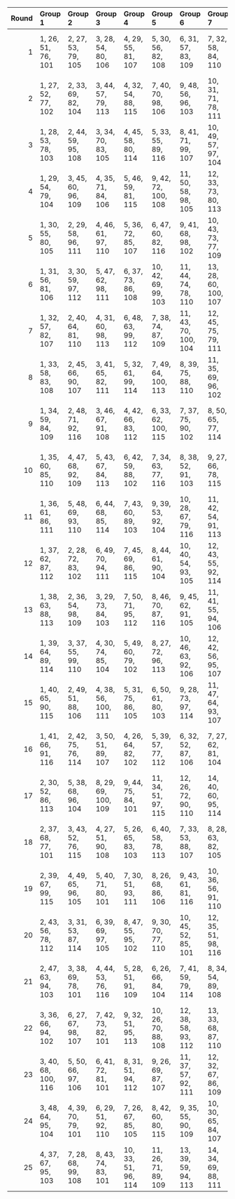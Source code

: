 |   Round | Group 1             | Group 2            | Group 3             | Group 4             | Group 5             | Group 6              | Group 7              | Group 8              | Group 9              | Group 10             | Group 11             | Group 12            | Group 13            | Group 14             | Group 15             | Group 16             | Group 17       | Group 18       | Group 19        | Group 20       | Group 21        | Group 22       | Group 23        | Group 24       | Group 25       |
|--------:|:--------------------|:-------------------|:--------------------|:--------------------|:--------------------|:---------------------|:---------------------|:---------------------|:---------------------|:---------------------|:---------------------|:--------------------|:--------------------|:---------------------|:---------------------|:---------------------|:---------------|:---------------|:----------------|:---------------|:----------------|:---------------|:----------------|:---------------|:---------------|
|       1 | 1, 26, 51, 76, 101  | 2, 27, 53, 79, 105 | 3, 28, 54, 80, 106  | 4, 29, 55, 81, 107  | 5, 30, 56, 82, 108  | 6, 31, 57, 83, 109   | 7, 32, 58, 84, 110   | 8, 33, 59, 85, 111   | 9, 34, 60, 86, 112   | 10, 35, 61, 87, 113  | 11, 36, 62, 88, 114  | 12, 37, 63, 89, 115 | 13, 38, 64, 90, 116 | 23, 48, 74, 100, 102 | 24, 49, 75, 77, 103  | 25, 50, 52, 78, 104  | 14, 39, 65, 91 | 15, 40, 66, 92 | 16, 41, 67, 93  | 17, 42, 68, 94 | 18, 43, 69, 95  | 19, 44, 70, 96 | 20, 45, 71, 97  | 21, 46, 72, 98 | 22, 47, 73, 99 |
|       2 | 1, 27, 52, 77, 102  | 2, 33, 69, 82, 104 | 3, 44, 57, 79, 113  | 4, 32, 54, 88, 115  | 7, 40, 70, 98, 106  | 9, 48, 56, 96, 103   | 10, 31, 71, 78, 111  | 11, 46, 53, 86, 101  | 14, 26, 74, 92, 112  | 16, 42, 62, 97, 116  | 17, 37, 72, 91, 114  | 18, 47, 66, 89, 110 | 19, 41, 64, 85, 109 | 21, 35, 59, 100, 105 | 23, 50, 55, 93, 108  | 25, 43, 58, 94, 107  | 5, 29, 63, 90  | 6, 38, 65, 95  | 8, 45, 73, 81   | 12, 28, 61, 76 | 13, 36, 51, 99  | 15, 49, 67, 87 | 20, 39, 60, 84  | 22, 34, 75, 80 | 24, 30, 68, 83 |
|       3 | 1, 28, 53, 78, 103  | 2, 44, 59, 95, 108 | 3, 34, 70, 83, 105  | 4, 45, 58, 80, 114  | 5, 33, 55, 89, 116  | 8, 41, 71, 99, 107   | 10, 49, 57, 97, 104  | 11, 32, 72, 79, 112  | 12, 47, 54, 87, 101  | 15, 26, 75, 93, 113  | 18, 38, 73, 92, 115  | 19, 48, 67, 90, 111 | 20, 42, 65, 86, 110 | 21, 40, 61, 85, 102  | 22, 36, 60, 77, 106  | 24, 27, 56, 94, 109  | 6, 30, 64, 91  | 7, 39, 66, 96  | 9, 46, 74, 82   | 13, 29, 62, 76 | 14, 37, 51, 100 | 16, 50, 68, 88 | 17, 43, 63, 98  | 23, 35, 52, 81 | 25, 31, 69, 84 |
|       4 | 1, 29, 54, 79, 104  | 3, 45, 60, 96, 109 | 4, 35, 71, 84, 106  | 5, 46, 59, 81, 115  | 9, 42, 72, 100, 108 | 11, 50, 58, 98, 105  | 12, 33, 73, 80, 113  | 13, 48, 55, 88, 101  | 14, 30, 63, 76, 102  | 16, 26, 52, 94, 114  | 19, 39, 74, 93, 116  | 20, 49, 68, 91, 112 | 21, 43, 66, 87, 111 | 22, 41, 62, 86, 103  | 23, 37, 61, 78, 107  | 25, 28, 57, 95, 110  | 2, 32, 70, 85  | 6, 34, 56, 90  | 7, 31, 65, 92   | 8, 40, 67, 97  | 10, 47, 75, 83  | 15, 38, 51, 77 | 17, 27, 69, 89  | 18, 44, 64, 99 | 24, 36, 53, 82 |
|       5 | 1, 30, 55, 80, 105  | 2, 29, 58, 96, 111 | 4, 46, 61, 97, 110  | 5, 36, 72, 85, 107  | 6, 47, 60, 82, 116  | 9, 41, 68, 98, 102   | 10, 43, 73, 77, 109  | 12, 27, 59, 99, 106  | 13, 34, 74, 81, 114  | 14, 49, 56, 89, 101  | 15, 31, 64, 76, 103  | 17, 26, 53, 95, 115 | 21, 50, 69, 92, 113 | 22, 44, 67, 88, 112  | 23, 42, 63, 87, 104  | 24, 38, 62, 79, 108  | 3, 33, 71, 86  | 7, 35, 57, 91  | 8, 32, 66, 93   | 11, 48, 52, 84 | 16, 39, 51, 78  | 18, 28, 70, 90 | 19, 45, 65, 100 | 20, 40, 75, 94 | 25, 37, 54, 83 |
|       6 | 1, 31, 56, 81, 106  | 3, 30, 59, 97, 112 | 5, 47, 62, 98, 111  | 6, 37, 73, 86, 108  | 10, 42, 69, 99, 103 | 11, 44, 74, 78, 110  | 13, 28, 60, 100, 107 | 14, 35, 75, 82, 115  | 15, 50, 57, 90, 101  | 16, 32, 65, 76, 104  | 18, 26, 54, 96, 116  | 19, 29, 71, 91, 102 | 22, 27, 70, 93, 114 | 23, 45, 68, 89, 113  | 24, 43, 64, 88, 105  | 25, 39, 63, 80, 109  | 2, 38, 55, 84  | 4, 34, 72, 87  | 7, 48, 61, 83   | 8, 36, 58, 92  | 9, 33, 67, 94   | 12, 49, 53, 85 | 17, 40, 51, 79  | 20, 46, 66, 77 | 21, 41, 52, 95 |
|       7 | 1, 32, 57, 82, 107  | 2, 40, 64, 81, 110 | 4, 31, 60, 98, 113  | 6, 48, 63, 99, 112  | 7, 38, 74, 87, 109  | 11, 43, 70, 100, 104 | 12, 45, 75, 79, 111  | 13, 50, 54, 86, 102  | 14, 29, 61, 77, 108  | 15, 36, 52, 83, 116  | 16, 27, 58, 91, 101  | 17, 33, 66, 76, 105 | 20, 30, 72, 92, 103 | 23, 28, 71, 94, 115  | 24, 46, 69, 90, 114  | 25, 44, 65, 89, 106  | 3, 39, 56, 85  | 5, 35, 73, 88  | 8, 49, 62, 84   | 9, 37, 59, 93  | 10, 34, 68, 95  | 18, 41, 51, 80 | 19, 26, 55, 97  | 21, 47, 67, 78 | 22, 42, 53, 96 |
|       8 | 1, 33, 58, 83, 108  | 2, 45, 66, 90, 107 | 3, 41, 65, 82, 111  | 5, 32, 61, 99, 114  | 7, 49, 64, 100, 113 | 8, 39, 75, 88, 110   | 11, 35, 69, 96, 102  | 12, 44, 71, 77, 105  | 13, 46, 52, 80, 112  | 14, 27, 55, 87, 103  | 15, 30, 62, 78, 109  | 17, 28, 59, 92, 101 | 18, 34, 67, 76, 106 | 21, 31, 73, 93, 104  | 24, 29, 72, 95, 116  | 25, 47, 70, 91, 115  | 4, 40, 57, 86  | 6, 36, 74, 89  | 9, 50, 63, 85   | 10, 38, 60, 94 | 16, 37, 53, 84  | 19, 42, 51, 81 | 20, 26, 56, 98  | 22, 48, 68, 79 | 23, 43, 54, 97 |
|       9 | 1, 34, 59, 84, 109  | 2, 48, 71, 92, 116 | 3, 46, 67, 91, 108  | 4, 42, 66, 83, 112  | 6, 33, 62, 100, 115 | 7, 37, 75, 90, 102   | 8, 50, 65, 77, 114   | 9, 40, 52, 89, 111   | 12, 36, 70, 97, 103  | 13, 45, 72, 78, 106  | 14, 47, 53, 81, 113  | 15, 28, 56, 88, 104 | 16, 31, 63, 79, 110 | 18, 29, 60, 93, 101  | 19, 35, 68, 76, 107  | 22, 32, 74, 94, 105  | 5, 41, 58, 87  | 10, 27, 64, 86 | 11, 39, 61, 95  | 17, 38, 54, 85 | 20, 43, 51, 82  | 21, 26, 57, 99 | 23, 49, 69, 80  | 24, 44, 55, 98 | 25, 30, 73, 96 |
|      10 | 1, 35, 60, 85, 110  | 4, 47, 68, 92, 109 | 5, 43, 67, 84, 113  | 6, 42, 59, 88, 102  | 7, 34, 63, 77, 116  | 8, 38, 52, 91, 103   | 9, 27, 66, 78, 115   | 10, 41, 53, 90, 112  | 13, 37, 71, 98, 104  | 14, 46, 73, 79, 107  | 15, 48, 54, 82, 114  | 16, 29, 57, 89, 105 | 17, 32, 64, 80, 111 | 19, 30, 61, 94, 101  | 20, 36, 69, 76, 108  | 23, 33, 75, 95, 106  | 2, 31, 74, 97  | 3, 49, 72, 93  | 11, 28, 65, 87  | 12, 40, 62, 96 | 18, 39, 55, 86  | 21, 44, 51, 83 | 22, 26, 58, 100 | 24, 50, 70, 81 | 25, 45, 56, 99 |
|      11 | 1, 36, 61, 86, 111  | 5, 48, 69, 93, 110 | 6, 44, 68, 85, 114  | 7, 43, 60, 89, 103  | 9, 39, 53, 92, 104  | 10, 28, 67, 79, 116  | 11, 42, 54, 91, 113  | 14, 38, 72, 99, 105  | 15, 47, 74, 80, 108  | 16, 49, 55, 83, 115  | 17, 30, 58, 90, 106  | 18, 33, 65, 81, 112 | 20, 31, 62, 95, 101 | 21, 37, 70, 76, 109  | 22, 45, 51, 84, 102  | 24, 34, 52, 96, 107  | 2, 46, 57, 100 | 3, 32, 75, 98  | 4, 50, 73, 94   | 8, 35, 64, 78  | 12, 29, 66, 88  | 13, 41, 63, 97 | 19, 40, 56, 87  | 23, 26, 59, 77 | 25, 27, 71, 82 |
|      12 | 1, 37, 62, 87, 112  | 2, 28, 72, 83, 102 | 6, 49, 70, 94, 111  | 7, 45, 69, 86, 115  | 8, 44, 61, 90, 104  | 10, 40, 54, 93, 105  | 12, 43, 55, 92, 114  | 15, 39, 73, 100, 106 | 16, 48, 75, 81, 109  | 17, 50, 56, 84, 116  | 18, 31, 59, 91, 107  | 19, 34, 66, 82, 113 | 21, 32, 63, 96, 101 | 22, 38, 71, 76, 110  | 23, 46, 51, 85, 103  | 25, 35, 53, 97, 108  | 3, 47, 58, 77  | 4, 33, 52, 99  | 5, 27, 74, 95   | 9, 36, 65, 79  | 11, 29, 68, 80  | 13, 30, 67, 89 | 14, 42, 64, 98  | 20, 41, 57, 88 | 24, 26, 60, 78 |
|      13 | 1, 38, 63, 88, 113  | 2, 36, 54, 98, 109 | 3, 29, 73, 84, 103  | 7, 50, 71, 95, 112  | 8, 46, 70, 87, 116  | 9, 45, 62, 91, 105   | 11, 41, 55, 94, 106  | 13, 44, 56, 93, 115  | 15, 43, 65, 99, 102  | 16, 40, 74, 77, 107  | 17, 49, 52, 82, 110  | 19, 32, 60, 92, 108 | 20, 35, 67, 83, 114 | 22, 33, 64, 97, 101  | 23, 39, 72, 76, 111  | 24, 47, 51, 86, 104  | 4, 48, 59, 78  | 5, 34, 53, 100 | 6, 28, 75, 96   | 10, 37, 66, 80 | 12, 30, 69, 81  | 14, 31, 68, 90 | 18, 27, 57, 85  | 21, 42, 58, 89 | 25, 26, 61, 79 |
|      14 | 1, 39, 64, 89, 114  | 3, 37, 55, 99, 110 | 4, 30, 74, 85, 104  | 5, 49, 60, 79, 102  | 8, 27, 72, 96, 113  | 10, 46, 63, 92, 106  | 12, 42, 56, 95, 107  | 14, 45, 57, 94, 116  | 16, 44, 66, 100, 103 | 17, 41, 75, 78, 108  | 18, 50, 53, 83, 111  | 20, 33, 61, 93, 109 | 21, 36, 68, 84, 115 | 23, 34, 65, 98, 101  | 24, 40, 73, 76, 112  | 25, 48, 51, 87, 105  | 2, 26, 62, 80  | 6, 35, 54, 77  | 7, 29, 52, 97   | 9, 47, 71, 88  | 11, 38, 67, 81  | 13, 31, 70, 82 | 15, 32, 69, 91  | 19, 28, 58, 86 | 22, 43, 59, 90 |
|      15 | 1, 40, 65, 90, 115  | 2, 49, 51, 88, 106 | 4, 38, 56, 100, 111 | 5, 31, 75, 86, 105  | 6, 50, 61, 80, 103  | 9, 28, 73, 97, 114   | 11, 47, 64, 93, 107  | 13, 43, 57, 96, 108  | 16, 33, 70, 92, 102  | 17, 45, 67, 77, 104  | 18, 42, 52, 79, 109  | 19, 27, 54, 84, 112 | 21, 34, 62, 94, 110 | 22, 37, 69, 85, 116  | 24, 35, 66, 99, 101  | 25, 41, 74, 76, 113  | 3, 26, 63, 81  | 7, 36, 55, 78  | 8, 30, 53, 98   | 10, 48, 72, 89 | 12, 39, 68, 82  | 14, 32, 71, 83 | 15, 46, 58, 95  | 20, 29, 59, 87 | 23, 44, 60, 91 |
|      16 | 1, 41, 66, 91, 116  | 2, 42, 75, 76, 114 | 3, 50, 51, 89, 107  | 4, 26, 64, 82, 102  | 5, 39, 57, 77, 112  | 6, 32, 52, 87, 106   | 7, 27, 62, 81, 104   | 10, 29, 74, 98, 115  | 12, 48, 65, 94, 108  | 14, 44, 58, 97, 109  | 17, 34, 71, 93, 103  | 18, 46, 68, 78, 105 | 19, 43, 53, 80, 110 | 20, 28, 55, 85, 113  | 22, 35, 63, 95, 111  | 25, 36, 67, 100, 101 | 8, 37, 56, 79  | 9, 31, 54, 99  | 11, 49, 73, 90  | 13, 40, 69, 83 | 15, 33, 72, 84  | 16, 47, 59, 96 | 21, 30, 60, 88  | 23, 38, 70, 86 | 24, 45, 61, 92 |
|      17 | 2, 30, 52, 86, 113  | 5, 38, 68, 96, 104 | 8, 29, 69, 100, 109 | 9, 44, 75, 84, 101  | 11, 34, 51, 97, 115 | 12, 26, 72, 90, 110  | 14, 40, 60, 95, 114  | 15, 35, 70, 89, 112  | 16, 45, 64, 87, 108  | 17, 39, 62, 83, 107  | 19, 33, 57, 98, 103  | 20, 32, 73, 78, 116 | 21, 48, 53, 91, 106 | 23, 41, 56, 92, 105  | 24, 31, 67, 80, 102  | 25, 42, 55, 77, 111  | 1, 49, 74, 99  | 3, 27, 61, 88  | 4, 36, 63, 93   | 6, 43, 71, 79  | 7, 46, 54, 94   | 10, 50, 59, 76 | 13, 47, 65, 85  | 18, 37, 58, 82 | 22, 28, 66, 81 |
|      18 | 2, 37, 68, 77, 101  | 3, 43, 52, 76, 115 | 4, 27, 51, 90, 108  | 5, 26, 65, 83, 103  | 6, 40, 58, 78, 113  | 7, 33, 53, 88, 107   | 8, 28, 63, 82, 105   | 11, 30, 75, 99, 116  | 13, 49, 66, 95, 109  | 15, 45, 59, 98, 110  | 18, 35, 72, 94, 104  | 19, 47, 69, 79, 106 | 20, 44, 54, 81, 111 | 21, 29, 56, 86, 114  | 23, 36, 64, 96, 112  | 25, 46, 62, 93, 102  | 1, 42, 67, 92  | 9, 38, 57, 80  | 10, 32, 55, 100 | 12, 50, 74, 91 | 14, 41, 70, 84  | 16, 34, 73, 85 | 17, 48, 60, 97  | 22, 31, 61, 89 | 24, 39, 71, 87 |
|      19 | 2, 39, 67, 99, 115  | 4, 49, 65, 96, 105 | 5, 40, 71, 80, 101  | 7, 30, 51, 93, 111  | 8, 26, 68, 86, 106  | 9, 43, 61, 81, 116   | 10, 36, 56, 91, 110  | 11, 31, 66, 85, 108  | 12, 41, 60, 83, 104  | 13, 35, 58, 79, 103  | 16, 28, 69, 98, 112  | 17, 44, 73, 87, 102 | 18, 48, 62, 77, 113 | 21, 38, 75, 97, 107  | 22, 50, 72, 82, 109  | 23, 47, 57, 84, 114  | 1, 45, 70, 95  | 3, 42, 74, 90  | 6, 46, 55, 76   | 14, 33, 54, 78 | 15, 29, 53, 94  | 19, 37, 52, 88 | 20, 27, 63, 100 | 24, 32, 59, 89 | 25, 34, 64, 92 |
|      20 | 2, 43, 56, 78, 112  | 3, 31, 53, 87, 114 | 6, 39, 69, 97, 105  | 8, 47, 55, 95, 102  | 9, 30, 70, 77, 110  | 10, 45, 52, 85, 101  | 12, 35, 51, 98, 116  | 13, 26, 73, 91, 111  | 15, 41, 61, 96, 115  | 16, 36, 71, 90, 113  | 17, 46, 65, 88, 109  | 18, 40, 63, 84, 108 | 20, 34, 58, 99, 104 | 22, 49, 54, 92, 107  | 24, 42, 57, 93, 106  | 25, 32, 68, 81, 103  | 1, 50, 75, 100 | 4, 28, 62, 89  | 5, 37, 64, 94   | 7, 44, 72, 80  | 11, 27, 60, 76  | 14, 48, 66, 86 | 19, 38, 59, 83  | 21, 33, 74, 79 | 23, 29, 67, 82 |
|      21 | 2, 47, 63, 94, 103  | 3, 38, 69, 78, 101 | 4, 44, 53, 76, 116  | 5, 28, 51, 91, 109  | 6, 26, 66, 84, 104  | 7, 41, 59, 79, 114   | 8, 34, 54, 89, 108   | 9, 29, 64, 83, 106   | 10, 39, 58, 81, 102  | 14, 50, 67, 96, 110  | 16, 46, 60, 99, 111  | 19, 36, 73, 95, 105 | 20, 48, 70, 80, 107 | 21, 45, 55, 82, 112  | 22, 30, 57, 87, 115  | 24, 37, 65, 97, 113  | 1, 43, 68, 93  | 11, 33, 56, 77 | 12, 31, 52, 100 | 13, 27, 75, 92 | 15, 42, 71, 85  | 17, 35, 74, 86 | 18, 49, 61, 98  | 23, 32, 62, 90 | 25, 40, 72, 88 |
|      22 | 3, 36, 66, 94, 102  | 6, 27, 67, 98, 107 | 7, 42, 73, 82, 101  | 9, 32, 51, 95, 113  | 10, 26, 70, 88, 108 | 12, 38, 58, 93, 112  | 13, 33, 68, 87, 110  | 14, 43, 62, 85, 106  | 15, 37, 60, 81, 105  | 18, 30, 71, 100, 114 | 19, 46, 75, 89, 104  | 20, 50, 64, 79, 115 | 21, 39, 54, 90, 103 | 23, 40, 53, 99, 109  | 24, 28, 74, 84, 111  | 25, 49, 59, 86, 116  | 1, 47, 72, 97  | 2, 34, 61, 91  | 4, 41, 69, 77   | 5, 44, 52, 92  | 8, 48, 57, 76   | 11, 45, 63, 83 | 16, 35, 56, 80  | 17, 31, 55, 96 | 22, 29, 65, 78 |
|      23 | 3, 40, 68, 100, 116 | 5, 50, 66, 97, 106 | 6, 41, 72, 81, 101  | 8, 31, 51, 94, 112  | 9, 26, 69, 87, 107  | 11, 37, 57, 92, 111  | 12, 32, 67, 86, 109  | 13, 42, 61, 84, 105  | 14, 36, 59, 80, 104  | 17, 29, 70, 99, 113  | 18, 45, 74, 88, 103  | 19, 49, 63, 78, 114 | 20, 38, 53, 89, 102 | 22, 39, 52, 98, 108  | 23, 27, 73, 83, 110  | 24, 48, 58, 85, 115  | 1, 46, 71, 96  | 2, 35, 65, 93  | 4, 43, 75, 91   | 7, 47, 56, 76  | 10, 44, 62, 82  | 15, 34, 55, 79 | 16, 30, 54, 95  | 21, 28, 64, 77 | 25, 33, 60, 90 |
|      24 | 3, 48, 64, 95, 104  | 4, 39, 70, 79, 101 | 6, 29, 51, 92, 110  | 7, 26, 67, 85, 105  | 8, 42, 60, 80, 115  | 9, 35, 55, 90, 109   | 10, 30, 65, 84, 107  | 11, 40, 59, 82, 103  | 12, 34, 57, 78, 102  | 15, 27, 68, 97, 111  | 17, 47, 61, 100, 112 | 20, 37, 74, 96, 106 | 21, 49, 71, 81, 108 | 22, 46, 56, 83, 113  | 23, 31, 58, 88, 116  | 25, 38, 66, 98, 114  | 1, 44, 69, 94  | 2, 41, 73, 89  | 5, 45, 54, 76   | 13, 32, 53, 77 | 14, 28, 52, 93  | 16, 43, 72, 86 | 18, 36, 75, 87  | 19, 50, 62, 99 | 24, 33, 63, 91 |
|      25 | 4, 37, 67, 95, 103  | 7, 28, 68, 99, 108 | 8, 43, 74, 83, 101  | 10, 33, 51, 96, 114 | 11, 26, 71, 89, 109 | 13, 39, 59, 94, 113  | 14, 34, 69, 88, 111  | 15, 44, 63, 86, 107  | 16, 38, 61, 82, 106  | 18, 32, 56, 97, 102  | 19, 31, 72, 77, 115  | 20, 47, 52, 90, 105 | 21, 27, 65, 80, 116 | 22, 40, 55, 91, 104  | 24, 41, 54, 100, 110 | 25, 29, 75, 85, 112  | 1, 48, 73, 98  | 2, 50, 60, 87  | 3, 35, 62, 92   | 5, 42, 70, 78  | 6, 45, 53, 93   | 9, 49, 58, 76  | 12, 46, 64, 84  | 17, 36, 57, 81 | 23, 30, 66, 79 |